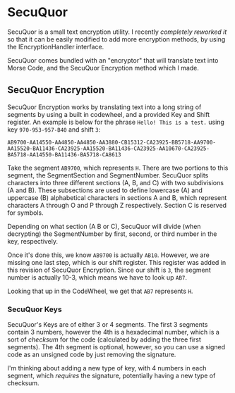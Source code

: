 # SecuQuor

SecuQuor is a small text encryption utility. I recently *completely reworked it* so that it can be easily modified to add more encryption methods, by using the IEncryptionHandler interface.

SecuQuor comes bundled with an "encryptor" that will translate text into Morse Code, and the SecuQuor Encryption method which I made.

## SecuQuor Encryption
SecuQuor Encryption works by translating text into a long string of segments by using a built in codewheel, and a provided Key and Shift register. An example is below for the phrase `Hello! This is a test.` using key `970-953-957-B40` and shift `3`:

```AB9700-AA14550-AA4850-AA4850-AA3880-CB15312-CA23925-BB5718-AA9700-AA15520-BA11436-CA23925-AA15520-BA11436-CA23925-AA10670-CA23925-BA5718-AA14550-BA11436-BA5718-CA8613```

Take the segment `AB9700`, which represents `H`. There are two portions to this segment, the SegmentSection and SegmentNumber.
SecuQuor splits characters into three different sections (A, B, and C) with two subdivisions (A and B). These subsections are used to define lowercase (A) and uppercase (B) alphabetical characters in sections A and B, which represent characters A through O and P through Z respectively. Section C is reserved for symbols.

Depending on what section (A B or C), SecuQuor will divide (when decrypting) the SegmentNumber by first, second, or third number in the key, respectively.

Once it's done this, we know `AB9700` is actually `AB10`. However, we are missing one last step, which is our shift register. This register was added in this revision of SecuQuor Encryption. Since our shift is `3`, the segment number is actually 10-3, which means we have to look up `AB7`. 

Looking that up in the CodeWheel, we get that `AB7` represents `H`.

### SecuQuor Keys
SecuQuor's Keys are of either 3 or 4 segments. The first 3 segments contain 3 numbers, however the 4th is a hexadecimal number, which is a sort of *checksum* for the code (calculated by adding the three first segments). The 4th segment is optional, however, so you can use a signed code as an unsigned code by just removing the signature.

I'm thinking about adding a new type of key, with 4 numbers in each segment, which *requires* the signature, potentially having a new type of checksum.
